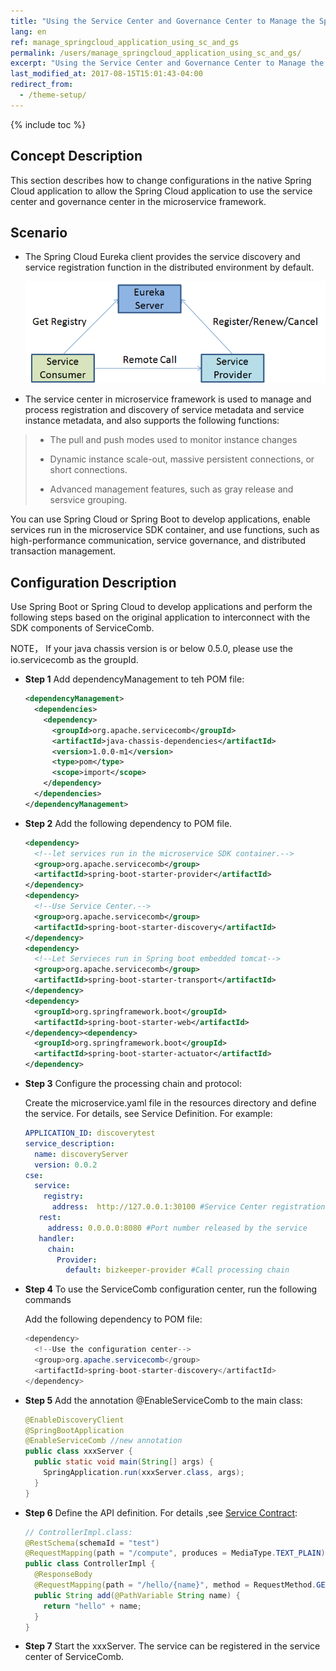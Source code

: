 ```yaml
---
title: "Using the Service Center and Governance Center to Manage the Spring Cloud Application"
lang: en
ref: manage_springcloud_application_using_sc_and_gs
permalink: /users/manage_springcloud_application_using_sc_and_gs/
excerpt: "Using the Service Center and Governance Center to Manage the Spring Cloud Application"
last_modified_at: 2017-08-15T15:01:43-04:00
redirect_from:
  - /theme-setup/
---
```


{% include toc %}
## Concept Description

This section describes how to change configurations in the native Spring Cloud application to allow the Spring Cloud application to use the service center and governance center in the microservice framework.

## Scenario

* The Spring Cloud Eureka client provides the service discovery and service registration function in the distributed environment by default.

   ![](/assets/images/manage_springcloud_application_using_sc_and_gs.png)

* The service center in microservice framework is used to manage and process registration and discovery of service metadata and service instance metadata, and also supports the following functions:

> * The pull and push modes used to monitor instance changes
>
> * Dynamic instance scale-out, massive persistent connections, or short connections.
>
> * Advanced management features, such as gray release and sersvice grouping.

You can use Spring Cloud or Spring Boot to develop applications, enable services run in the microservice SDK container, and use functions, such as high-performance communication, service governance, and distributed transaction management.

## Configuration Description

Use Spring Boot or Spring Cloud to develop applications and perform the following steps based on the original application to interconnect with the SDK components of ServiceComb.

NOTE， If your java chassis version is or below 0.5.0, please use the io.servicecomb as the groupId.  

* **Step 1** Add dependencyManagement to teh POM file:

   ```xml
   <dependencyManagement>
     <dependencies>
       <dependency>
         <groupId>org.apache.servicecomb</groupId>
         <artifactId>java-chassis-dependencies</artifactId>
         <version>1.0.0-m1</version>
         <type>pom</type>
         <scope>import</scope>
       </dependency>
     </dependencies>
   </dependencyManagement>
   ```

* **Step 2** Add the following dependency to POM file.

   ```xml
   <dependency>
     <!--let services run in the microservice SDK container.-->
     <group>org.apache.servicecomb</group>
     <artifactId>spring-boot-starter-provider</artifactId>
   </dependency>
   <dependency>
     <!--Use Service Center.-->
     <group>org.apache.servicecomb</group>
     <artifactId>spring-boot-starter-discovery</artifactId>
   </dependency>
   <dependency>
     <!--Let Servieces run in Spring boot embedded tomcat-->
     <group>org.apache.servicecomb</group>
     <artifactId>spring-boot-starter-transport</artifactId>
   </dependency>
   <dependency>
     <groupId>org.springframework.boot</groupId>
     <artifactId>spring-boot-starter-web</artifactId>
   </dependency><dependency>
     <groupId>org.springframework.boot</groupId>
     <artifactId>spring-boot-starter-actuator</artifactId>
   </dependency>
   ```

* **Step 3** Configure the processing chain and protocol:

   Create the microservice.yaml file in the resources directory and define the service. For details, see Service Definition. For example:

   ```yaml
   APPLICATION_ID: discoverytest
   service_description:
     name: discoveryServer
     version: 0.0.2
   cse:
     service:
       registry:
         address:  http://127.0.0.1:30100 #Service Center registration
      rest:
        address: 0.0.0.0:8080 #Port number released by the service
      handler:
        chain:
          Provider:
            default: bizkeeper-provider #Call processing chain
   ```

* **Step 4** To use the ServiceComb configuration center, run the following commands

   Add the following dependency to POM file:

   ```java
   <dependency>
     <!--Use the configuration center-->
     <group>org.apache.servicecomb</group>
     <artifactId>spring-boot-starter-discovery</artifactId>
   </dependency>
   ```

* **Step 5** Add the annotation @EnableServiceComb to the main class:

   ```java
   @EnableDiscoveryClient
   @SpringBootApplication
   @EnableServiceComb //new annotation
   public class xxxServer {
     public static void main(String[] args) {
       SpringApplication.run(xxxServer.class, args);
     }
   }
   ```

* **Step 6** Define the API definition. For details ,see [Service Contract](/users/service-contract/):

   ```java
   // ControllerImpl.class:
   @RestSchema(schemaId = "test")
   @RequestMapping(path = "/compute", produces = MediaType.TEXT_PLAIN)
   public class ControllerImpl {
     @ResponseBody
     @RequestMapping(path = "/hello/{name}", method = RequestMethod.GET)
     public String add(@PathVariable String name) {
       return "hello" + name;
     }
   }
   ```

* **Step 7** Start the xxxServer. The service can be registered in the service center of ServiceComb.